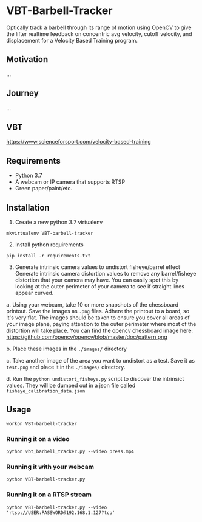# VBT-Barbell-Tracker
Optically track a barbell through its range of motion using OpenCV to give the lifter realtime feedback on concentric avg velocity, cutoff velocity, and displacement for a Velocity Based Training program.

## Motivation

...

## Journey

...

## VBT
https://www.scienceforsport.com/velocity-based-training

## Requirements
- Python 3.7
- A webcam or IP camera that supports RTSP
- Green paper/paint/etc.

## Installation

1. Create a new python 3.7 virtualenv
```
mkvirtualenv VBT-barbell-tracker
```

2. Install python requirements
```
pip install -r requirements.txt
```

3. Generate intrinsic camera values to undistort fisheye/barrel effect
Generate intrinsic camera distortion values to remove any barrel/fisheye distortion that your camera may have. You can easily spot this by looking at the outer perimeter of your camera to see if straight lines appear curved.

  a. Using your webcam, take 10 or more snapshots of the chessboard printout. Save the images as `.png` files. Adhere the printout to a board, so it's very flat. The images should be taken to ensure you cover all areas of your image plane, paying attention to the outer perimeter where most of the distortion will take place. You can find the opencv chessboard image here: https://github.com/opencv/opencv/blob/master/doc/pattern.png

  b. Place these images in the `./images/` directory

  c. Take another image of the area you want to undistort as a test. Save it as `test.png` and place it in the `./images/` directory.

  d. Run the `python undistort_fisheye.py` script to discover the intrinsict values. They will be dumped out in a json file called `fisheye_calibration_data.json`

## Usage

```
workon VBT-barbell-tracker
```

### Running it on a video
```
python vbt_barbell_tracker.py --video press.mp4
```

### Running it with your webcam
```
python VBT-barbell-tracker.py
```

### Running it on a RTSP stream
```
python VBT-barbell-tracker.py --video 'rtsp://USER:PASSWORD@192.168.1.127?tcp'
```



